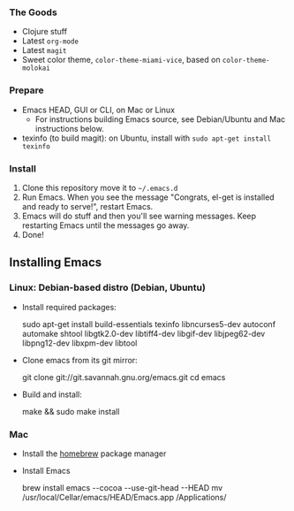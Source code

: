 ### The Goods

* Clojure stuff
* Latest `org-mode`
* Latest `magit`
* Sweet color theme, `color-theme-miami-vice`, based on `color-theme-molokai`

### Prepare

* Emacs HEAD, GUI or CLI, on Mac or Linux
  * For instructions building Emacs source, see Debian/Ubuntu and Mac instructions below.
* texinfo (to build magit): on Ubuntu, install with `sudo apt-get install texinfo`

### Install

1. Clone this repository move it to `~/.emacs.d`
2. Run Emacs.  When you see the message "Congrats, el-get is installed and ready to serve!", restart Emacs.
3. Emacs will do stuff and then you'll see warning messages.  Keep restarting Emacs until the messages go away.
4. Done!

## Installing Emacs

### Linux: Debian-based distro (Debian, Ubuntu)

* Install required packages:

    sudo apt-get install build-essentials texinfo libncurses5-dev autoconf automake shtool libgtk2.0-dev libtiff4-dev libgif-dev libjpeg62-dev libpng12-dev libxpm-dev libtool
    
* Clone emacs from its git mirror:

    git clone git://git.savannah.gnu.org/emacs.git
    cd emacs
    
* Build and install:

    make && sudo make install
    
### Mac

* Install the [homebrew](https://github.com/mxcl/homebrew) package manager

* Install Emacs

    brew install emacs --cocoa --use-git-head --HEAD
    mv /usr/local/Cellar/emacs/HEAD/Emacs.app /Applications/
